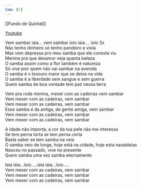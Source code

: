 ```yaml
---
tom: [C]
---
```


[[Fundo de Quintal]]

[Youtube](https://youtu.be/qP-wQsROQWM)

Vem sambar iaia... vem sambar ioio iaia ... ioio 2x  
Não tenho dinheiro só tenho pandeiro e viola  
Mas vem depressa pro meu samba que ele consola viu  
Menina pra que desamor veja quanta beleza  
O samba assim como a flor também é natureza  
Só vive pior quem não vai sambar na avenida  
O samba é o tesouro maior que se deixa na vida  
O samba é a liberdade sem sangue e sem guerra  
Quem samba de boa vontade tem paz nessa terra

Vem pra roda menina, mexer com as cadeiras vem sambar  
Vem mexer com as cadeiras, vem sambar  
Vem mexer com as cadeiras, vem sambar  
Esse samba é da antiga, de gente amiga, vem sambar  
Vem mexer com as cadeiras, vem sambar  
Vem mexer com as cadeiras, vem sambar

A idade não importa, a cor da tua pele não me interessa  
Se tem perna torta se tem perna certa  
Basta saber se tem samba na veia  
O samba veio de longe, hoje está na cidade, hoje esta nasaldeias  
Nasceu no passado, vive no presente  
Quem samba uma vez samba eternamente

Iaia iaia...ioio.....iaia iaia...ioio.....  
Vem mexer com as cadeiras, vem sambar  
Vem mexer com as cadeiras, vem sambar  
Vem mexer com as cadeiras, vem sambar